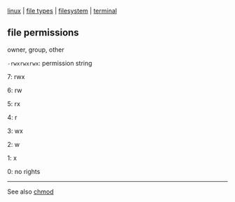 [linux](index.md) | [file types](filetypes.md) | [filesystem](filesystem.md) | [terminal](terminal.md)

## file permissions

owner, group, other

`-rwxrwxrwx`: permission string

7: rwx

6: rw

5: rx

4: r

3: wx

2: w

1: x

0: no rights

---

See also [chmod](terminal.md#chmod)
